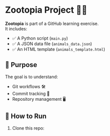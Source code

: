 # Zootopia Project 🦓🐆

**Zootopia** is part of a GitHub learning exercise.  
It includes:
- ✅ A Python script (`main.py`)
- ✅ A JSON data file (`animals_data.json`)
- ✅ An HTML template (`animals_template.html`)

## 📌 Purpose  
The goal is to understand:
- Git workflows 🛠️
- Commit tracking 📝
- Repository management 🖥️

## 🚀 How to Run  
1. Clone this repo:  
   ```sh
   
